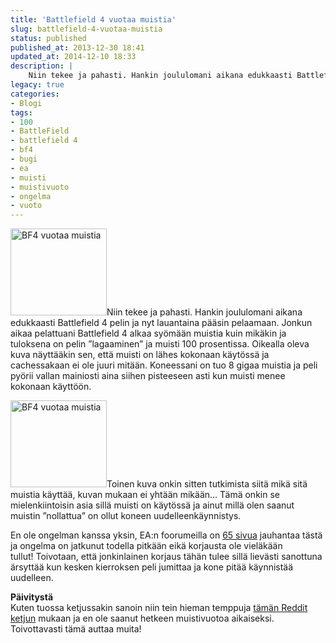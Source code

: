 ```yaml
---
title: 'Battlefield 4 vuotaa muistia'
slug: battlefield-4-vuotaa-muistia
status: published
published_at: 2013-12-30 18:41
updated_at: 2014-12-10 18:33
description: |
    Niin tekee ja pahasti. Hankin joululomani aikana edukkaasti Battlefield 4 pelin ja nyt lauantaina pääsin pelaamaan. Jonkun aikaa pelattuani Battlefield 4 alkaa syömään muistia kuin mikäkin ja tuloksena on pelin ”lagaaminen” ja muisti 100 prosentissa. Oikealla oleva kuva näyttääkin sen, että muisti on lähes kokonaan käytössä ja cachessakaan ei ole juuri mitään. Koneessani on tuo… Jatka lukemista Battlefield 4 vuotaa muistia
legacy: true
categories:
- Blogi
tags:
- 100
- BattleField
- battlefield 4
- bf4
- bugi
- ea
- muisti
- muistivuoto
- ongelma
- vuoto
---
```


<p><a href="https://cdn.markokaartinen.net/uploads/2013/12/Screenshot-2013-12-30-17.41.33.png"><img loading="lazy" decoding="async" class="alignright  wp-image-4754" src="https://cdn.markokaartinen.net/uploads/2013/12/Screenshot-2013-12-30-17.41.33-300x272.png" alt="BF4 vuotaa muistia" width="154" height="139" /></a>Niin tekee ja pahasti. Hankin joululomani aikana edukkaasti Battlefield 4 pelin ja nyt lauantaina pääsin pelaamaan. Jonkun aikaa pelattuani Battlefield 4 alkaa syömään muistia kuin mikäkin ja tuloksena on pelin &#8221;lagaaminen&#8221; ja muisti 100 prosentissa. Oikealla oleva kuva näyttääkin sen, että muisti on lähes kokonaan käytössä ja cachessakaan ei ole juuri mitään. Koneessani on tuo 8 gigaa muistia ja peli pyörii vallan mainiosti aina siihen pisteeseen asti kun muisti menee kokonaan käyttöön.</p>
<p><a href="https://cdn.markokaartinen.net/uploads/2013/12/Screenshot-2013-12-30-17.41.40.png"><img loading="lazy" decoding="async" class="alignright  wp-image-4755" src="https://cdn.markokaartinen.net/uploads/2013/12/Screenshot-2013-12-30-17.41.40-300x272.png" alt="BF4 vuotaa muistia" width="154" height="139" /></a>Toinen kuva onkin sitten tutkimista siitä mikä sitä muistia käyttää, kuvan mukaan ei yhtään mikään&#8230; Tämä onkin se mielenkiintoisin asia sillä muisti on käytössä ja ainut millä olen saanut muistin &#8221;nollattua&#8221; on ollut koneen uudelleenkäynnistys.</p>
<p>En ole ongelman kanssa yksin, EA:n foorumeilla on <a href="http://answers.ea.com/t5/Battlefield-4/BF4-PC-Memory-leaking-94-Memory-usage-with-12GB/td-p/1731447/page/65" target="_blank">65 sivua</a> jauhantaa tästä ja ongelma on jatkunut todella pitkään eikä korjausta ole vieläkään tullut! Toivotaan, että jonkinlainen korjaus tähän tulee sillä lievästi sanottuna ärsyttää kun kesken kierroksen peli jumittaa ja kone pitää käynnistää uudelleen.</p>
<p><strong>Päivitystä</strong><br />
Kuten tuossa ketjussakin sanoin niin tein hieman temppuja <a href="http://www.reddit.com/r/Battlefield/comments/1q14u9/bf4_i_have_multiple_fixes_that_make_the_game_90/" target="_blank">tämän Reddit ketjun</a> mukaan ja en ole saanut hetkeen muistivuotoa aikaiseksi. Toivottavasti tämä auttaa muita!</p>
